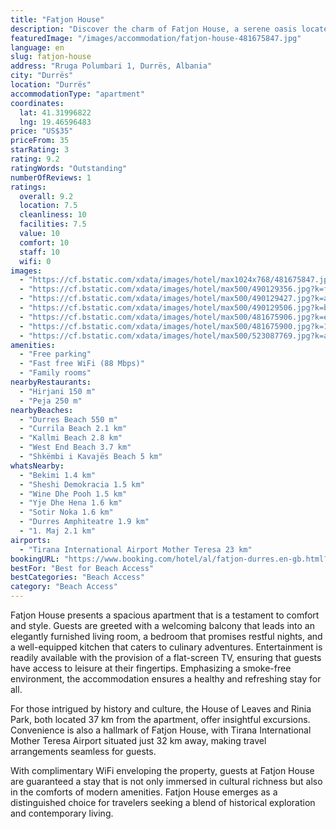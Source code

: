 ```yaml
---
title: "Fatjon House"
description: "Discover the charm of Fatjon House, a serene oasis located in the vibrant city of Durrës."
featuredImage: "/images/accommodation/fatjon-house-481675847.jpg"
language: en
slug: fatjon-house
address: "Rruga Polumbari 1, Durrës, Albania"
city: "Durrës"
location: "Durrës"
accommodationType: "apartment"
coordinates:
  lat: 41.31996822
  lng: 19.46596483
price: "US$35"
priceFrom: 35
starRating: 3
rating: 9.2
ratingWords: "Outstanding"
numberOfReviews: 1
ratings:
  overall: 9.2
  location: 7.5
  cleanliness: 10
  facilities: 7.5
  value: 10
  comfort: 10
  staff: 10
  wifi: 0
images:
  - "https://cf.bstatic.com/xdata/images/hotel/max1024x768/481675847.jpg?k=63855d5ef3d73273e38aa2de7960de7bc656c2d5adc8c7145a7e3d95d37308ab&o=&hp=1"
  - "https://cf.bstatic.com/xdata/images/hotel/max500/490129356.jpg?k=fb515f99a40fbc3c0aff1e958594d2a27bd248c3a8c6c3b0eca3a45657777563&o=&hp=1"
  - "https://cf.bstatic.com/xdata/images/hotel/max500/490129427.jpg?k=afb965ea084788bd215d50c6ec9f6cb5404e7db0e92c1b5be976361dd3940864&o=&hp=1"
  - "https://cf.bstatic.com/xdata/images/hotel/max500/490129506.jpg?k=b62b94eeff1991605502e4b2ef5c57c1d85a959593b17b49bef0fa3aa40459ff&o=&hp=1"
  - "https://cf.bstatic.com/xdata/images/hotel/max500/481675906.jpg?k=e6ce743572d5f5e50bb67f08882f4b7a0b1f2b52571a00f6d5e23a61f1499e42&o=&hp=1"
  - "https://cf.bstatic.com/xdata/images/hotel/max500/481675900.jpg?k=1737d4b1c3d9d83051df5e2ff0a6baa2fffa07b5fffd1c4f3c8361dbe5986eb3&o=&hp=1"
  - "https://cf.bstatic.com/xdata/images/hotel/max500/523087769.jpg?k=abaa772ac8935e059e36b80e0c2824a02e7f3eb24f96556f0c081e035587626b&o=&hp=1"
amenities:
  - "Free parking"
  - "Fast free WiFi (88 Mbps)"
  - "Family rooms"
nearbyRestaurants:
  - "Hirjani 150 m"
  - "Peja 250 m"
nearbyBeaches:
  - "Durres Beach 550 m"
  - "Currila Beach 2.1 km"
  - "Kallmi Beach 2.8 km"
  - "West End Beach 3.7 km"
  - "Shkëmbi i Kavajës Beach 5 km"
whatsNearby:
  - "Bekimi 1.4 km"
  - "Sheshi Demokracia 1.5 km"
  - "Wine Dhe Pooh 1.5 km"
  - "Yje Dhe Hena 1.6 km"
  - "Sotir Noka 1.6 km"
  - "Durres Amphiteatre 1.9 km"
  - "1. Maj 2.1 km"
airports:
  - "Tirana International Airport Mother Teresa 23 km"
bookingURL: "https://www.booking.com/hotel/al/fatjon-durres.en-gb.html?aid=8035640"
bestFor: "Best for Beach Access"
bestCategories: "Beach Access"
category: "Beach Access"
---
```


Fatjon House presents a spacious apartment that is a testament to comfort and style. Guests are greeted with a welcoming balcony that leads into an elegantly furnished living room, a bedroom that promises restful nights, and a well-equipped kitchen that caters to culinary adventures. Entertainment is readily available with the provision of a flat-screen TV, ensuring that guests have access to leisure at their fingertips. Emphasizing a smoke-free environment, the accommodation ensures a healthy and refreshing stay for all.

For those intrigued by history and culture, the House of Leaves and Rinia Park, both located 37 km from the apartment, offer insightful excursions. Convenience is also a hallmark of Fatjon House, with Tirana International Mother Teresa Airport situated just 32 km away, making travel arrangements seamless for guests.

With complimentary WiFi enveloping the property, guests at Fatjon House are guaranteed a stay that is not only immersed in cultural richness but also in the comforts of modern amenities. Fatjon House emerges as a distinguished choice for travelers seeking a blend of historical exploration and contemporary living.